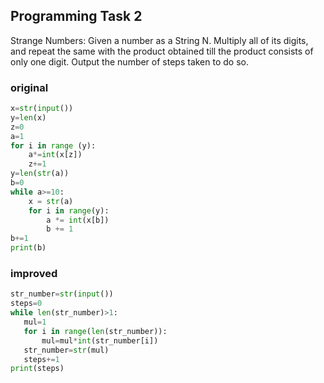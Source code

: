 ## Programming Task 2

Strange Numbers: Given a number as a String N. Multiply all of its digits, and repeat the same with the product obtained till the product consists of only one digit.
Output the number of steps taken to do so.

### original

```.py
x=str(input())
y=len(x)
z=0
a=1
for i in range (y):
    a*=int(x[z])
    z+=1
y=len(str(a))
b=0
while a>=10:
    x = str(a)
    for i in range(y):
        a *= int(x[b])
        b += 1
b+=1
print(b)
```

### improved
 ```.py
 str_number=str(input())
steps=0
while len(str_number)>1:
    mul=1
    for i in range(len(str_number)):
        mul=mul*int(str_number[i])
    str_number=str(mul)
    steps+=1
print(steps)
```

